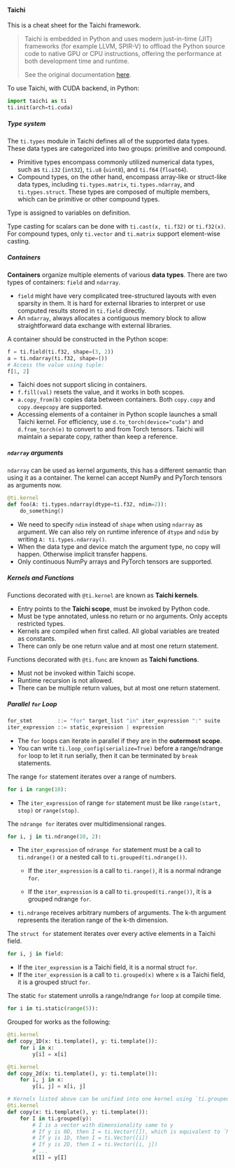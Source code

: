 #### Taichi

This is a cheat sheet for the Taichi framework.

> Taichi is embedded in Python and uses modern just-in-time (JIT) frameworks (for example LLVM, SPIR-V) to offload the Python source code to native GPU or CPU instructions, offering the performance at both development time and runtime.
>
> See the original documentation [here](https://docs.taichi-lang.org/docs/overview).

To use Taichi, with CUDA backend, in Python:

```python
import taichi as ti
ti.init(arch=ti.cuda)
```

##### Type system

The `ti.types` module in Taichi defines all of the supported data types. These data types are categorized into two groups: primitive and compound.

- Primitive types encompass commonly utilized numerical data types, such as `ti.i32` (`int32`), `ti.u8` (`uint8`), and `ti.f64` (`float64`).
- Compound types, on the other hand, encompass array-like or struct-like data types, including `ti.types.matrix`, `ti.types.ndarray`, and `ti.types.struct`. These types are composed of multiple members, which can be primitive or other compound types.

Type is assigned to variables on definition.

Type casting for scalars can be done with `ti.cast(x, ti.f32)` or `ti.f32(x)`. For compound types, only `ti.vector` and `ti.matrix` support element-wise casting.

##### Containers

**Containers** organize multiple elements of various **data types**. There are two types of containers: `field` and `ndarray`.

- `field` might have very complicated tree-structured layouts with even sparsity in them. It is hard for external libraries to interpret or use computed results stored in `ti.field` directly.
- An `ndarray`, always allocates a contiguous memory block to allow straightforward data exchange with external libraries.

A container should be constructed in the Python scope:

```python
f = ti.field(ti.f32, shape=(3, 2))
a = ti.ndarray(ti.f32, shape=())
# Access the value using tuple:
f[1, 2]
```

- Taichi does not support slicing in containers.
- `f.fill(val)` resets the value, and it works in both scopes.
- `a.copy_from(b)` copies data between containers. Both `copy.copy` and `copy.deepcopy` are supported.
- Accessing elements of a container in Python scople launches a small Taichi kernel. For efficiency, use `d.to_torch(device="cuda")` and `d.from_torch(e)` to convert to and from Torch tensors. Taichi will maintain a separate copy, rather than keep a reference.

##### `ndarray` arguments

`ndarray` can be used as kernel arguments, this has a different semantic than using it as a container. The kernel can accept NumPy and PyTorch tensors as arguments now.

```python
@ti.kernel
def foo(A: ti.types.ndarray(dtype=ti.f32, ndim=2)):
    do_something()
```

- We need to specify `ndim` instead of `shape` when using `ndarray` as argument. We can also rely on runtime inference of `dtype` and `ndim` by writing `A: ti.types.ndarray()`.
- When the data type and device match the argument type, no copy will happen. Otherwise implicit transfer happens.
- Only continuous NumPy arrays and PyTorch tensors are supported.

##### Kernels and Functions

Functions decorated with `@ti.kernel` are known as **Taichi kernels**.

- Entry points to the **Taichi scope**, must be invoked by Python code.
- Must be type annotated, unless no return or no arguments. Only accepts restricted types.
- Kernels are compiled when first called. All global variables are treated as constants.
- There can only be one return value and at most one return statement.

Functions decorated with `@ti.func` are known as **Taichi functions**.

- Must not be invoked within Taichi scope.
- Runtime recursion is not allowed.
- There can be multiple return values, but at most one return statement.

##### Parallel `for` Loop

```python
for_stmt        ::= "for" target_list "in" iter_expression ":" suite
iter_expression ::= static_expression | expression
```

- The `for` loops can iterate in parallel if they are in the **outermost scope**.
- You can write `ti.loop_config(serialize=True)` before a range/ndrange `for` loop to let it run serially, then it can be terminated by `break` statements.

The range `for` statement iterates over a range of numbers.

```python
for i in range(10):
```

- The `iter_expression` of range `for` statement must be like `range(start, stop)` or `range(stop)`.

The `ndrange for` iterates over multidimensional ranges.

```python
for i, j in ti.ndrange(10, 2):
```

- The `iter_expression` of `ndrange for` statement must be a call to `ti.ndrange()` or a nested call to `ti.grouped(ti.ndrange())`.

  - If the `iter_expression` is a call to `ti.range()`, it is a normal ndrange `for`.

  - If the `iter_expression` is a call to `ti.grouped(ti.range())`, it is a grouped ndrange `for`.

- `ti.ndrange` receives arbitrary numbers of arguments. The k-th argument represents the iteration range of the k-th dimension.

The `struct for` statement iterates over every active elements in a Taichi field.

```python
for i, j in field:
```

- If the `iter_expression` is a Taichi field, it is a normal struct `for`.
- If the `iter_expression` is a call to `ti.grouped(x)` where `x` is a Taichi field, it is a grouped struct `for`.

The static `for` statement unrolls a range/ndrange `for` loop at compile time.

```python
for i in ti.static(range(5)):
```

Grouped for works as the following:

```python
@ti.kernel
def copy_1D(x: ti.template(), y: ti.template()):
    for i in x:
        y[i] = x[i]

@ti.kernel
def copy_2d(x: ti.template(), y: ti.template()):
    for i, j in x:
        y[i, j] = x[i, j]

# Kernels listed above can be unified into one kernel using `ti.grouped`:
@ti.kernel
def copy(x: ti.template(), y: ti.template()):
    for I in ti.grouped(y):
        # I is a vector with dimensionality same to y
        # If y is 0D, then I = ti.Vector([]), which is equivalent to `None` used in x[I]
        # If y is 1D, then I = ti.Vector([i])
        # If y is 2D, then I = ti.Vector([i, j])
        # ...
        x[I] = y[I]
```


